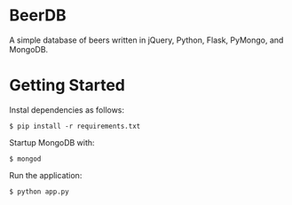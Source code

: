 # BeerDB
A simple database of beers written in jQuery, Python, Flask, PyMongo, and MongoDB.

# Getting Started
Instal dependencies as follows:

    $ pip install -r requirements.txt

Startup MongoDB with:

    $ mongod

Run the application:

    $ python app.py
